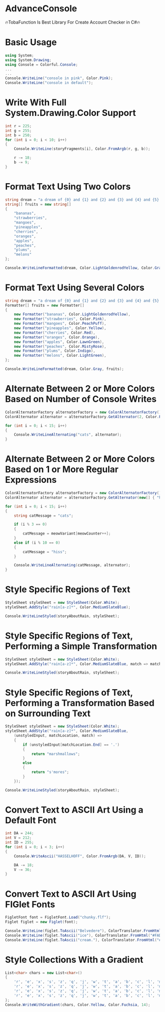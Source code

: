 # AdvanceConsole
🔥TobaFunction Is Best Library For Create Account Checker in C#🔥

# Basic Usage

```csharp
using System;
using System.Drawing;
using Console = Colorful.Console;
...
...
Console.WriteLine("console in pink", Color.Pink);
Console.WriteLine("console in default");
```

# Write With Full System.Drawing.Color Support

```csharp
int r = 225;
int g = 255;
int b = 250;
for (int i = 0; i < 10; i++)
{
    Console.WriteLine(storyFragments[i], Color.FromArgb(r, g, b));

    r -= 18;
    b -= 9;
}
```

# Format Text Using Two Colors

```csharp
string dream = "a dream of {0} and {1} and {2} and {3} and {4} and {5} and {6} and {7} and {8} and {9}...";
string[] fruits = new string[]
{
    "bananas",
    "strawberries",
    "mangoes",
    "pineapples",
    "cherries",
    "oranges",
    "apples",
    "peaches",
    "plums",
    "melons"
};

Console.WriteLineFormatted(dream, Color.LightGoldenrodYellow, Color.Gray, fruits);
```

# Format Text Using Several Colors

```csharp
string dream = "a dream of {0} and {1} and {2} and {3} and {4} and {5} and {6} and {7} and {8} and {9}...";
Formatter[] fruits = new Formatter[]
{
    new Formatter("bananas", Color.LightGoldenrodYellow),
    new Formatter("strawberries", Color.Pink),
    new Formatter("mangoes", Color.PeachPuff),
    new Formatter("pineapples", Color.Yellow),
    new Formatter("cherries", Color.Red),
    new Formatter("oranges", Color.Orange),
    new Formatter("apples", Color.LawnGreen),
    new Formatter("peaches", Color.MistyRose),
    new Formatter("plums", Color.Indigo),
    new Formatter("melons", Color.LightGreen),
};

Console.WriteLineFormatted(dream, Color.Gray, fruits);
```

# Alternate Between 2 or More Colors Based on Number of Console Writes

```csharp
ColorAlternatorFactory alternatorFactory = new ColorAlternatorFactory();
ColorAlternator alternator = alternatorFactory.GetAlternator(2, Color.Plum, Color.PaleVioletRed);

for (int i = 0; i < 15; i++)
{
    Console.WriteLineAlternating("cats", alternator);
}
```

# Alternate Between 2 or More Colors Based on 1 or More Regular Expressions

```csharp
ColorAlternatorFactory alternatorFactory = new ColorAlternatorFactory();
ColorAlternator alternator = alternatorFactory.GetAlternator(new[] { "hiss", "m[a-z]+w" }, Color.Plum, Color.PaleVioletRed);

for (int i = 0; i < 15; i++)
{
    string catMessage = "cats";

    if (i % 3 == 0)
    {
        catMessage = meowVariant[meowCounter++];
    }
    else if (i % 10 == 0)
    {
        catMessage = "hiss";
    }

    Console.WriteLineAlternating(catMessage, alternator);
}
```

# Style Specific Regions of Text

```csharp
StyleSheet styleSheet = new StyleSheet(Color.White);
styleSheet.AddStyle("rain[a-z]*", Color.MediumSlateBlue);

Console.WriteLineStyled(storyAboutRain, styleSheet);
```

# Style Specific Regions of Text, Performing a Simple Transformation

```csharp
StyleSheet styleSheet = new StyleSheet(Color.White);
styleSheet.AddStyle("rain[a-z]*", Color.MediumSlateBlue, match => match.ToUpper());

Console.WriteLineStyled(storyAboutRain, styleSheet);
```

# Style Specific Regions of Text, Performing a Transformation Based on Surrounding Text

```csharp
StyleSheet styleSheet = new StyleSheet(Color.White);
styleSheet.AddStyle("rain[a-z]*", Color.MediumSlateBlue,
    (unstyledInput, matchLocation, match) =>
    {
        if (unstyledInput[matchLocation.End] == '.')
        {
            return "marshmallows";
        }
        else
        {
            return "s'mores";
        }
    });

Console.WriteLineStyled(storyAboutRain, styleSheet);
```

# Convert Text to ASCII Art Using a Default Font

```csharp
int DA = 244;
int V = 212;
int ID = 255;
for (int i = 0; i < 3; i++)
{
    Console.WriteAscii("HASSELHOFF", Color.FromArgb(DA, V, ID));

    DA -= 18;
    V -= 36;
}
```

# Convert Text to ASCII Art Using FIGlet Fonts

```csharp
FigletFont font = FigletFont.Load("chunky.flf");
Figlet figlet = new Figlet(font);

Console.WriteLine(figlet.ToAscii("Belvedere"), ColorTranslator.FromHtml("#8AFFEF"));
Console.WriteLine(figlet.ToAscii("ice"), ColorTranslator.FromHtml("#FAD6FF"));
Console.WriteLine(figlet.ToAscii("cream."), ColorTranslator.FromHtml("#B8DBFF"));
```

# Style Collections With a Gradient

```csharp
List<char> chars = new List<char>()
{
	'r', 'e', 'x', 's', 'z', 'q', 'j', 'w', 't', 'a', 'b', 'c', 'l', 'm',
	'r', 'e', 'x', 's', 'z', 'q', 'j', 'w', 't', 'a', 'b', 'c', 'l', 'm',
	'r', 'e', 'x', 's', 'z', 'q', 'j', 'w', 't', 'a', 'b', 'c', 'l', 'm',
	'r', 'e', 'x', 's', 'z', 'q', 'j', 'w', 't', 'a', 'b', 'c', 'l', 'm'
};
Console.WriteWithGradient(chars, Color.Yellow, Color.Fuchsia, 14);
```
